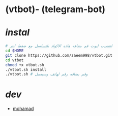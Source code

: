 (vtbot)- (telegram-bot)
============
*instal*
============
```bash
# لتنصيب لبوت قم بضافه هاذه الاكواد بلتسلسل مع ضغط انتر
cd $HOME
git clone https://github.com/zaeem998/vtbot.git
cd vtbot
chmod +x vtbot.sh
./vtbot.sh install
./vtbot.sh # وقم بضافه رقم لهاتف وسيعمل 
```


*dev*
============
- [mohamad](https://telegram.me/jj97jj)
